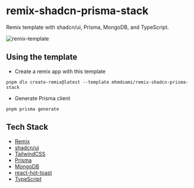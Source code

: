 # remix-shadcn-prisma-stack

Remix template with shadcn/ui, Prisma, MongoDB, and TypeScript.

![remix-template](https://github.com/mhmdsami/remix-shadcn-prisma-ts/assets/64266012/2d96fe49-fc97-4a02-bd4b-8cac9ce67480)

## Using the template

- Create a remix app with this template

```
pnpm dlx create-remix@latest --template mhmdsami/remix-shadcn-prisma-stack
```

- Generate Prisma client

```
pnpm prisma generate
```

## Tech Stack

- [Remix](https://remix.run/)
- [shadcn/ui](https://ui.shadcn.com/)
- [TailwindCSS](https://tailwindcss.com/)
- [Prisma](https://www.prisma.io/)
- [MongoDB](https://www.mongodb.com/)
- [react-hot-toast](https://react-hot-toast.com/)
- [TypeScript](https://www.typescriptlang.org/)
